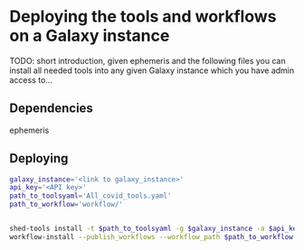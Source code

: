# Deploying the tools and workflows on a Galaxy instance

TODO: short introduction, given ephemeris and the following files you can install all needed tools into any given Galaxy instance which you have admin access to...


## Dependencies

ephemeris

## Deploying

```sh
galaxy_instance='<link to galaxy_instance>'
api_key='<API key>'
path_to_toolsyaml='All_covid_tools.yaml'
path_to_workflow='workflow/'


shed-tools install -t $path_to_toolsyaml -g $galaxy_instance -a $api_key
workflow-install --publish_workflows --workflow_path $path_to_workflow -g $galaxy_instance -a $api_key
```
